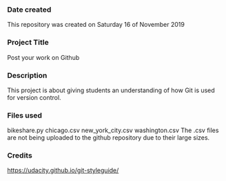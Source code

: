 ### Date created
This repository was created on Saturday 16 of November 2019

### Project Title
Post your work on Github

### Description
This project is about giving students an understanding of how Git is used for version control.

### Files used
bikeshare.py
chicago.csv
new_york_city.csv
washington.csv
The .csv files are not being uploaded to the github repository due to their large sizes.
### Credits
https://udacity.github.io/git-styleguide/
